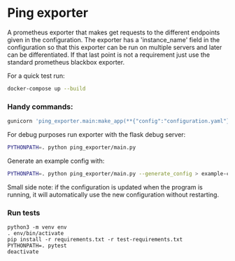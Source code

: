 # Ping exporter

A prometheus exporter that makes get requests to the different endpoints given in the configuration. The exporter has a 'instance_name' field in the configuration so that this exporter can be run on multiple servers and later can be differentiated. If that last point is not a requirement just use the standard prometheus blackbox exporter.

For a quick test run:

```sh
docker-compose up --build
```

### Handy commands:

```sh
gunicorn 'ping_exporter.main:make_app(**{"config":"configuration.yaml"})'
```

For debug purposes run exporter with the flask debug server:

```sh
PYTHONPATH=. python ping_exporter/main.py
```

Generate an example config with:

```sh
PYTHONPATH=. python ping_exporter/main.py --generate_config > example-config.yaml
```

Small side note: if the configuration is updated when the program is running, it will automatically use the new configuration without restarting.



### Run tests

```
python3 -m venv env
. env/bin/activate
pip install -r requirements.txt -r test-requirements.txt
PYTHONPATH=. pytest
deactivate
```